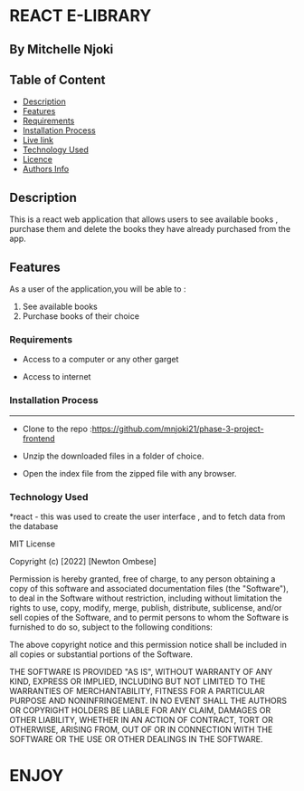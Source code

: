 # REACT E-LIBRARY

   ## By Mitchelle Njoki



## Table of Content

- [Description](#description)
- [Features](#features)
- [Requirements](#requirements)
- [Installation Process](#installation-Process)
- [Live link](#Live-Link)
- [Technology Used](#technology-Used)
- [Licence](#licence)
- [Authors Info](#Authors-info)

## Description

 <p> This is a react web application that allows users to see available books , purchase them and delete the books they have already purchased from the app.</p>

## Features

As a user of the application,you will be able to :

1. See available books 
2. Purchase books of their choice 

 ###  Requirements

 * Access to  a computer or any other garget

 * Access to internet

### Installation Process

 ****  
* Clone to the repo :https://github.com/mnjoki21/phase-3-project-frontend

* Unzip the downloaded files in a folder of choice.

* Open the index file from the zipped file with any browser.

### Technology  Used
*react - this was used to create the user interface , and to fetch data from the database

MIT License

Copyright (c) [2022] [Newton Ombese]

Permission is hereby granted, free of charge, to any person obtaining a copy
of this software and associated documentation files (the "Software"), to deal
in the Software without restriction, including without limitation the rights
to use, copy, modify, merge, publish, distribute, sublicense, and/or sell
copies of the Software, and to permit persons to whom the Software is
furnished to do so, subject to the following conditions:

The above copyright notice and this permission notice shall be included in all
copies or substantial portions of the Software.

THE SOFTWARE IS PROVIDED "AS IS", WITHOUT WARRANTY OF ANY KIND, EXPRESS OR
IMPLIED, INCLUDING BUT NOT LIMITED TO THE WARRANTIES OF MERCHANTABILITY,
FITNESS FOR A PARTICULAR PURPOSE AND NONINFRINGEMENT. IN NO EVENT SHALL THE
AUTHORS OR COPYRIGHT HOLDERS BE LIABLE FOR ANY CLAIM, DAMAGES OR OTHER
LIABILITY, WHETHER IN AN ACTION OF CONTRACT, TORT OR OTHERWISE, ARISING FROM,
OUT OF OR IN CONNECTION WITH THE SOFTWARE OR THE USE OR OTHER DEALINGS IN THE
SOFTWARE.

# ENJOY
